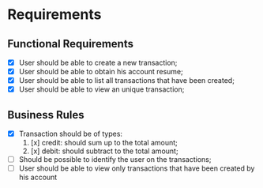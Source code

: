 # Requirements

## Functional Requirements

- [x] User should be able to create a new transaction;
- [x] User should be able to obtain his account resume;
- [x] User should be able to list all transactions that have been created;
- [x] User should be able to view an unique transaction;

## Business Rules

- [x] Transaction should be of types:
  1. [x] credit: should sum up to the total amount;
  2. [x] debit: should subtract to the total amount;
- [ ] Should be possible to identify the user on the transactions;
- [ ] User should be able to view only transactions that have been created by his account
